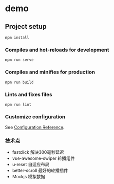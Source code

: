 # demo

## Project setup
```
npm install
```

### Compiles and hot-reloads for development
```
npm run serve
```

### Compiles and minifies for production
```
npm run build
```

### Lints and fixes files
```
npm run lint
```

### Customize configuration
See [Configuration Reference](https://cli.vuejs.org/config/).

### 技术点
- fastclick   解决300毫秒延迟
- vue-awesome-swiper 轮播组件
- u-reset    自适应布局
- better-scroll 最好的轮播插件
- Mockjs    模拟数据
